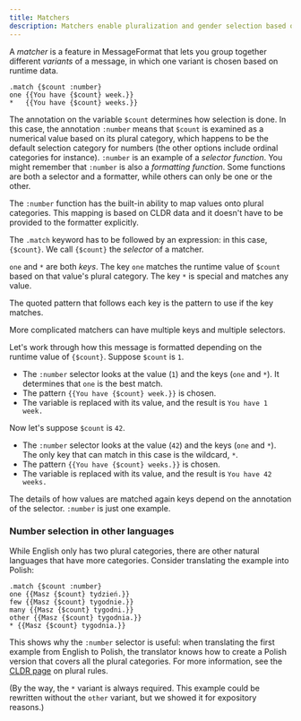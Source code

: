 ```yaml
---
title: Matchers
description: Matchers enable pluralization and gender selection based on message values.
---
```


A _matcher_ is a feature in MessageFormat that lets you group together different _variants_ of a message, in which one variant is chosen based on runtime data.

```mf2
.match {$count :number}
one {{You have {$count} week.}}
*   {{You have {$count} weeks.}}
```

The annotation on the variable `$count` determines how selection is done. In this case, the annotation `:number` means that `$count` is examined as a numerical value based on its plural category, which happens to be the default selection category for numbers (the other options include ordinal categories for instance). `:number` is an example of a _selector function_. You might remember that `:number` is also a _formatting function_. Some functions are both a selector and a formatter, while others can only be one or the other.

The `:number` function has the built-in ability to map values onto plural categories. This mapping is based on CLDR data and it doesn't have to be provided to the formatter explicitly.

The `.match` keyword has to be followed by an expression: in this case, `{$count}`. We call `{$count}` the _selector_ of a matcher.

`one` and `*` are both _keys_. The key `one` matches the runtime value of `$count` based on that value's plural category. The key `*` is special and matches any value.

The quoted pattern that follows each key is the pattern to use if the key matches.

More complicated matchers can have multiple keys and multiple selectors.

Let's work through how this message is formatted depending on the runtime value of `{$count}`. Suppose `$count` is `1`.
* The `:number` selector looks at the value (`1`) and the keys (`one` and `*`). It determines that `one` is the best match.
* The pattern `{{You have {$count} week.}}` is chosen.
* The variable is replaced with its value, and the result is `You have 1 week.`

Now let's suppose `$count` is `42`.
* The `:number` selector looks at the value (`42`) and the keys (`one` and `*`). The only key that can match in this case is the wildcard, `*`.
* The pattern `{{You have {$count} weeks.}}` is chosen.
* The variable is replaced with its value, and the result is `You have 42 weeks.`

The details of how values are matched again keys depend on the annotation of the selector. `:number` is just one example.

### Number selection in other languages

While English only has two plural categories, there are other natural languages that
have more categories. Consider translating the example into Polish:

```mf2
.match {$count :number}
one {{Masz {$count} tydzień.}}
few {{Masz {$count} tygodnie.}}
many {{Masz {$count} tygodni.}}
other {{Masz {$count} tygodnia.}}
* {{Masz {$count} tygodnia.}}
```

This shows why the `:number` selector is useful: when translating the first example
from English to Polish, the translator knows how to create a Polish version
that covers all the plural categories. For more information, see the
[CLDR page](https://cldr.unicode.org/index/cldr-spec/plural-rules) on plural rules.

(By the way, the `*` variant is always required. This example could be rewritten
without the `other` variant, but we showed it for expository reasons.)

